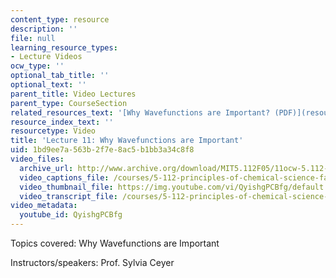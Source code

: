 ```yaml
---
content_type: resource
description: ''
file: null
learning_resource_types:
- Lecture Videos
ocw_type: ''
optional_tab_title: ''
optional_text: ''
parent_title: Video Lectures
parent_type: CourseSection
related_resources_text: '[Why Wavefunctions are Important? (PDF)](resources/lecture11)'
resource_index_text: ''
resourcetype: Video
title: 'Lecture 11: Why Wavefunctions are Important'
uid: 1bd9ee7a-563b-2f7e-8ac5-b1bb3a34c8f8
video_files:
  archive_url: http://www.archive.org/download/MIT5.112F05/11ocw-5.112-03oct2005-220k.mp4
  video_captions_file: /courses/5-112-principles-of-chemical-science-fall-2005/88f4469516325553bef970903983f90d_QyishgPCBfg.vtt
  video_thumbnail_file: https://img.youtube.com/vi/QyishgPCBfg/default.jpg
  video_transcript_file: /courses/5-112-principles-of-chemical-science-fall-2005/0453e334c0ab4383318aeb411fb5b7ea_QyishgPCBfg.pdf
video_metadata:
  youtube_id: QyishgPCBfg
---
```


Topics covered: Why Wavefunctions are Important

Instructors/speakers: Prof. Sylvia Ceyer